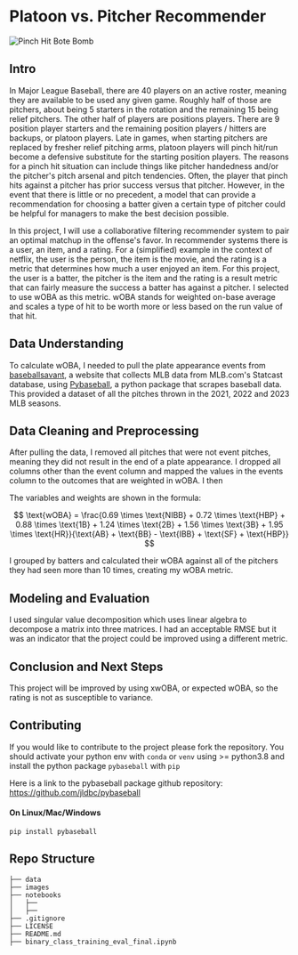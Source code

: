 # Platoon vs. Pitcher Recommender
![Pinch Hit Bote Bomb](images/bote_bomb.gif)

## Intro

In Major League Baseball, there are 40 players on an active roster, meaning they are available to be used any given game. Roughly half of those are pitchers, about being 5 starters in the rotation and the remaining 15 being relief pitchers. The other half of players are positions players. There are 9 position player starters and the remaining position players / hitters are backups, or platoon players. Late in games, when starting pitchers are replaced by fresher relief pitching arms, platoon players will pinch hit/run become a defensive substitute for the starting position players. The reasons for a pinch hit situation can include things like pitcher handedness and/or the pitcher's pitch arsenal and pitch tendencies. Often, the player that pinch hits against a pitcher has prior success versus that pitcher. However, in the event that there is little or no precedent, a model that can provide a recommendation for choosing a batter given a certain type of pitcher could be helpful for managers to make the best decision possible. 

In this project, I will use a collaborative filtering recommender system to pair an optimal matchup in the offense's favor. In recommender systems there is a user, an item, and a rating. For a (simplified) example in the context of netflix, the user is the person, the item is the movie, and the rating is a metric that determines how much a user enjoyed an item. For this project, the user is a batter, the pitcher is the item and the rating is a result metric that can fairly measure the success a batter has against a pitcher. I selected to use wOBA as this metric. wOBA stands for weighted on-base average and scales a type of hit to be worth more or less based on the run value of that hit.

## Data Understanding

To calculate wOBA, I needed to pull the plate appearance events from [baseballsavant](https://baseballsavant.mlb.com/), a website that collects MLB data from MLB.com's Statcast database, using [Pybaseball](https://github.com/basstraining/platoon_recommender/tree/main/pybaseball), a python package that scrapes baseball data. This provided a dataset of all the pitches thrown in the 2021, 2022 and 2023 MLB seasons.

## Data Cleaning and Preprocessing

After pulling the data, I removed all pitches that were not event pitches, meaning they did not result in the end of a plate appearance. I dropped all columns other than the event column and mapped the values in the events column to the outcomes that are weighted in wOBA. I then 

The variables and weights are shown in the formula:

$$
\text{wOBA} = \frac{0.69 \times \text{NIBB} + 0.72 \times \text{HBP} + 0.88 \times \text{1B} + 1.24 \times \text{2B} + 1.56 \times \text{3B} + 1.95 \times \text{HR}}{\text{AB} + \text{BB} - \text{IBB} + \text{SF} + \text{HBP}}
$$

I grouped by batters and calculated their wOBA against all of the pitchers they had seen more than 10 times, creating my wOBA metric. 

## Modeling and Evaluation

I used singular value decomposition which uses linear algebra to decompose a matrix into three matrices. I had an acceptable RMSE but it was an indicator that the project could be improved using a different metric.


## Conclusion and Next Steps

This project will be improved by using xwOBA, or expected wOBA, so the rating is not as susceptible to variance.

## Contributing
If you would like to contribute to the project please fork the repository. You should activate your python env with `conda` or `venv` using  >= python3.8 and install the python package `pybaseball` with `pip`

Here is a link to the pybaseball package github repository: https://github.com/jldbc/pybaseball

#### On Linux/Mac/Windows
```
pip install pybaseball
```
















## Repo Structure 
```
├── data
├── images
├── notebooks
│   ├── 
│   ├── 
├── .gitignore
├── LICENSE
├── README.md
├── binary_class_training_eval_final.ipynb
```